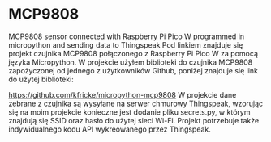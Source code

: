 # MCP9808
 MCP9808 sensor connected with Raspberry Pi Pico W programmed in micropython and sending data to Thingspeak
Pod linkiem znajduje się projekt czujnika MCP9808 połączonego z Raspberry Pi Pico W za pomocą języka Micropython. W projekcie użyłem biblioteki do czujnika MCP9808 zapożyczonej od jednego z użytkowników Github, poniżej znajduje się link do użytej biblioteki:

https://github.com/kfricke/micropython-mcp9808
W projekcie dane zebrane z czujnika są wysyłane na serwer chmurowy Thingspeak, wzorując się na moim projekcie konieczne jest dodanie pliku secrets.py, w którym znajdują się SSID oraz hasło do użytej sieci Wi-Fi. Projekt potrzebuje także indywidualnego kodu API wykreowanego przez Thingspeak.
